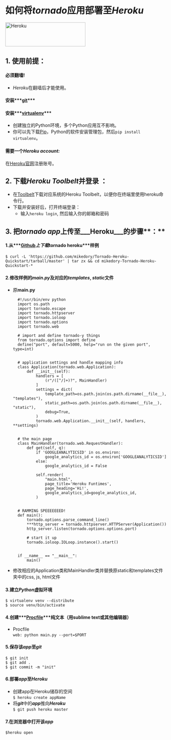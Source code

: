 # 如何将***tornado***应用部署至***Heroku***
<a href="https://www.heroku.com" target="blank"><img src="https://d1lpkba4w1baqt.cloudfront.net/heroku-logo-dark-300x100.png" alt ="Heroku" width='250' height='75'></a>
## 1. 使用前提：
#### 必须翻墙!  
- *Heroku*在翻墙后才能使用。
#### 安装***[git][1]***
#### 安装***[virtualenv][2]***  
- 创建独立的Python环境，多个Python应用互不影响。  
- 你可以先下载[Pip][3]，Python的软件安装管理包，然后`pip install virtualenv`。
#### 需要一个***Heroku account:***  
在[Heroku官网][4]注册账号。 

## 2. 下载***Heroku Toolbelt***并登录 **：**
* 在[Toolbelt][5]下载对应系统的Heroku Toolbelt，以便你在终端里使用heroku命令行。
* 下载并安装好后，打开终端登录：
	+ 输入`heroku login`, 然后输入你的邮箱和密码  

## 3. 把***tornado app***上传至___Heroku___的步骤**：**
#### 1.从***[Github][6]***上下载***tornado heroku***样例
	$ curl -L 'https://github.com/mikedory/Tornado-Heroku-Quickstart/tarball/master' | tar zx && cd mikedory-Tornado-Heroku-Quickstart-*

#### 2.修改样例的***main.py***及对应的***templates***, ***static***文件
- 原**main.py**

 		#!/usr/bin/env python
		import os.path
		import tornado.escape
		import tornado.httpserver
		import tornado.ioloop
		import tornado.options
		import tornado.web

		# import and define tornado-y things
		from tornado.options import define
		define("port", default=5000, help="run on the given port", type=int)


		# application settings and handle mapping info
		class Application(tornado.web.Application):
		    def __init__(self):
		        handlers = [
		            (r"/([^/]+)?", MainHandler)
		        ]
		        settings = dict(
		            template_path=os.path.join(os.path.dirname(__file__), "templates"),
		            static_path=os.path.join(os.path.dirname(__file__), "static"),
		            debug=True,
		        )
		        tornado.web.Application.__init__(self, handlers, **settings)


		# the main page
		class MainHandler(tornado.web.RequestHandler):
		    def get(self, q):
		        if 'GOOGLEANALYTICSID' in os.environ:
		            google_analytics_id = os.environ['GOOGLEANALYTICSID']
		        else:
		            google_analytics_id = False

		        self.render(
		            "main.html",
		            page_title='Heroku Funtimes',
		            page_heading='Hi!',
		            google_analytics_id=google_analytics_id,
		        )


		# RAMMING SPEEEEEEED!
		def main():
		    tornado.options.parse_command_line()
		    ***http_server = tornado.httpserver.HTTPServer(Application())
		    http_server.listen(tornado.options.options.port)

		    # start it up
		    tornado.ioloop.IOLoop.instance().start()


		if __name__ == "__main__":
		    main()
  
- 修改相应的Application类和MainHandler类并替换原static和templates文件夹中的css, js, html文件
	
#### 3.建立***Python***虚拟环境  
  `$ virtualenv venv --distribute `  
  `$ source venv/bin/activate`

#### 4.创建***[Procfile][7]***纯文本（用sublime text或其他编辑器）
- Procfile  
  `web: python main.py --port=$PORT`

#### 5.保存该***app***至***git***
`$ git init`  
`$ git add .`  
`$ git commit -m "init"`

#### 6.部署***app***至***Heroku***
  * 创建app在Heroku储存的空间  
  `$ heroku create appName`
  * 将***git***中的***app***推向***Heroku***  
  `$ git push heroku master`

#### 7.在浏览器中打开该***app***  
`$heroku open`

[1]: http://git-scm.com
[2]: https://pypi.python.org/pypi/virtualenv
[3]: https://pypi.python.org/pypi/pip
[4]: https://heroku.com
[5]: https://toolbelt.heroku.com
[6]: https://github.com/mikedory/Tornado-Heroku-Quickstart
[7]: https://devcenter.heroku.com/articles/procfile

